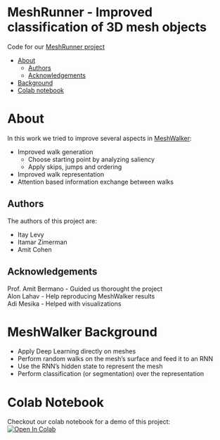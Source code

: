 # MeshRunner - Improved classification of 3D mesh objects
Code for our [MeshRunner project](MeshRunner.pdf)


* [About](#About)
    * [Authors](#Authors)
    * [Acknowledgements](#Acknowledgements)
* [Background](#MeshWalker-Background)
* [Colab notebook](#Colab-Notebook)
# About
In this work we tried to improve several aspects in [MeshWalker](https://arxiv.org/abs/2006.05353):
- Improved walk generation
  - Choose starting point by analyzing saliency
  - Apply skips, jumps and ordering
- Improved walk representation
- Attention based information exchange between walks

## Authors
The authors of this project are:
- Itay Levy
- Itamar Zimerman
- Amit Cohen


## Acknowledgements
Prof. Amit Bermano - Guided us thorought the project <br>
Alon Lahav - Help reproducing MeshWalker results <br>
Adi Mesika - Helped with visualizations


# MeshWalker Background
- Apply Deep Learning directly on meshes
- Perform random walks on the mesh’s surface and feed it to an RNN
- Use the RNN’s hidden state to represent the mesh
- Perform classification (or segmentation) over the representation

# Colab Notebook
Checkout our colab notebook for a demo of this project: <br>
[![Open In Colab](https://colab.research.google.com/assets/colab-badge.svg)](https://colab.research.google.com/github/itayle/MeshRunner/blob/main/MeshRunner.ipynb)
